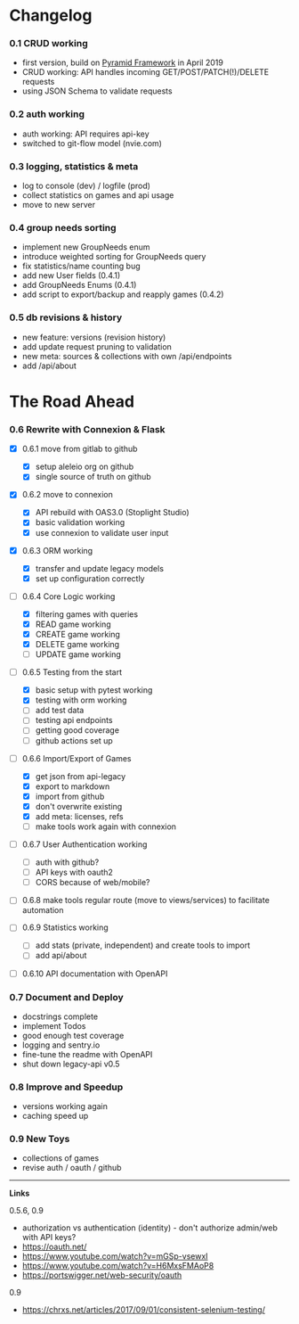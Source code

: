 # Changelog

### 0.1  CRUD working
- first version, build on [Pyramid Framework](https://trypyramid.com/) in April 2019
- CRUD working: API handles incoming GET/POST/PATCH(!)/DELETE requests
- using JSON Schema to validate requests

### 0.2 auth working
- auth working: API requires api-key
- switched to git-flow model (nvie.com)

### 0.3 logging, statistics & meta
- log to console (dev) / logfile (prod)
- collect statistics on games and api usage
- move to new server

### 0.4 group needs sorting
- implement new GroupNeeds enum
- introduce weighted sorting for GroupNeeds query
- fix statistics/name counting bug
- add new User fields (0.4.1)
- add GroupNeeds Enums (0.4.1)
- add script to export/backup and reapply games (0.4.2)

### 0.5 db revisions & history
- new feature: versions (revision history)
- add update request pruning to validation
- new meta: sources & collections with own /api/endpoints
- add /api/about

# The Road Ahead

### 0.6 Rewrite with Connexion & Flask
- [x] 0.6.1 move from gitlab to github
  - [x] setup aleleio org on github
  - [x] single source of truth on github

- [x] 0.6.2 move to connexion
  - [x] API rebuild with OAS3.0 (Stoplight Studio)
  - [x] basic validation working
  - [x] use connexion to validate user input

- [x] 0.6.3 ORM working
  - [x] transfer and update legacy models
  - [x] set up configuration correctly

- [ ] 0.6.4 Core Logic working
  - [x] filtering games with queries
  - [x] READ game working
  - [x] CREATE game working
  - [x] DELETE game working
  - [ ] UPDATE game working
   
- [ ] 0.6.5 Testing from the start
  - [x] basic setup with pytest working
  - [x] testing with orm working
  - [ ] add test data
  - [ ] testing api endpoints
  - [ ] getting good coverage
  - [ ] github actions set up

- [ ] 0.6.6 Import/Export of Games
  - [x] get json from api-legacy
  - [x] export to markdown
  - [x] import from github
  - [x] don't overwrite existing
  - [x] add meta: licenses, refs
  - [ ] make tools work again with connexion

- [ ] 0.6.7 User Authentication working   
  - [ ] auth with github?
  - [ ] API keys with oauth2
  - [ ] CORS because of web/mobile?

- [ ] 0.6.8 make tools regular route (move to views/services) to facilitate automation 

- [ ] 0.6.9 Statistics working
  - [ ] add stats (private, independent) and create tools to import 
  - [ ] add api/about

- [ ] 0.6.10 API documentation with OpenAPI


### 0.7 Document and Deploy
- docstrings complete
- implement Todos
- good enough test coverage
- logging and sentry.io
- fine-tune the readme with OpenAPI 
- shut down legacy-api v0.5

### 0.8 Improve and Speedup
- versions working again
- caching speed up
  
### 0.9 New Toys
- collections of games
- revise auth / oauth / github



---
**Links**

0.5.6, 0.9
- authorization vs authentication (identity) - don't authorize admin/web with API keys?
- https://oauth.net/
- https://www.youtube.com/watch?v=mGSp-vsewxI
- https://www.youtube.com/watch?v=H6MxsFMAoP8
- https://portswigger.net/web-security/oauth

0.9
- https://chrxs.net/articles/2017/09/01/consistent-selenium-testing/

